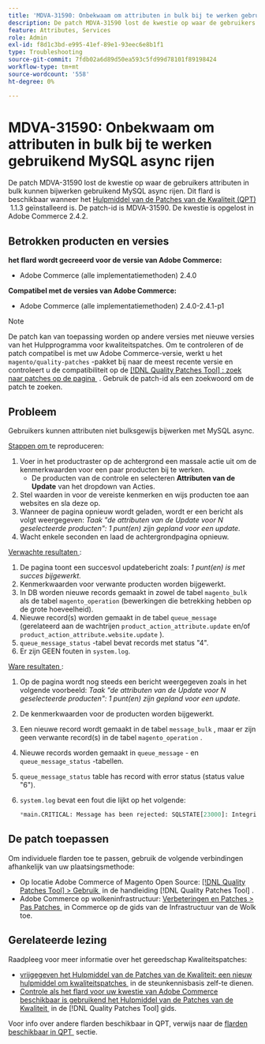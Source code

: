 ```yaml
---
title: 'MDVA-31590: Onbekwaam om attributen in bulk bij te werken gebruikend MySQL async rijen'
description: De patch MDVA-31590 lost de kwestie op waar de gebruikers attributen in bulk kunnen bijwerken gebruikend MySQL async rijen. Deze patch is beschikbaar wanneer [Quality Patches Tool (QPT)] (https://experienceleague.adobe.com/nl/docs/commerce-operations/tools/quality-patches-tool/quality-patches-tool-to-self-serve-quality-patches) 1.1.3 is geïnstalleerd. De patch-id is MDVA-31590. De kwestie is opgelost in Adobe Commerce 2.4.2.
feature: Attributes, Services
role: Admin
exl-id: f8d1c3bd-e995-41ef-89e1-93eec6e8b1f1
type: Troubleshooting
source-git-commit: 7fdb02a6d89d50ea593c5fd99d78101f89198424
workflow-type: tm+mt
source-wordcount: '558'
ht-degree: 0%

---
```


# MDVA-31590: Onbekwaam om attributen in bulk bij te werken gebruikend MySQL async rijen

De patch MDVA-31590 lost de kwestie op waar de gebruikers attributen in bulk kunnen bijwerken gebruikend MySQL async rijen. Dit flard is beschikbaar wanneer het [&#x200B; Hulpmiddel van de Patches van de Kwaliteit (QPT) &#x200B;](https://experienceleague.adobe.com/nl/docs/commerce-operations/tools/quality-patches-tool/quality-patches-tool-to-self-serve-quality-patches) 1.1.3 geïnstalleerd is. De patch-id is MDVA-31590. De kwestie is opgelost in Adobe Commerce 2.4.2.

## Betrokken producten en versies

**het flard wordt gecreeerd voor de versie van Adobe Commerce:**

* Adobe Commerce (alle implementatiemethoden) 2.4.0

**Compatibel met de versies van Adobe Commerce:**

* Adobe Commerce (alle implementatiemethoden) 2.4.0-2.4.1-p1

>[!NOTE]
>
>De patch kan van toepassing worden op andere versies met nieuwe versies van het Hulpprogramma voor kwaliteitspatches. Om te controleren of de patch compatibel is met uw Adobe Commerce-versie, werkt u het `magento/quality-patches` -pakket bij naar de meest recente versie en controleert u de compatibiliteit op de [[!DNL Quality Patches Tool] : zoek naar patches op de pagina &#x200B;](https://experienceleague.adobe.com/nl/docs/commerce-operations/tools/quality-patches-tool/quality-patches-tool-to-self-serve-quality-patches) . Gebruik de patch-id als een zoekwoord om de patch te zoeken.

## Probleem

Gebruikers kunnen attributen niet bulksgewijs bijwerken met MySQL async.

<u> Stappen om </u> te reproduceren:

1. Voer in het productraster op de achtergrond een massale actie uit om de kenmerkwaarden voor een paar producten bij te werken.
   * De producten van de controle en selecteren **Attributen van de Update** van het dropdown van Acties.
1. Stel waarden in voor de vereiste kenmerken en wijs producten toe aan websites en sla deze op.
1. Wanneer de pagina opnieuw wordt geladen, wordt er een bericht als volgt weergegeven:
   *Taak &quot;de attributen van de Update voor N geselecteerde producten&quot;: 1 punt(en) zijn gepland voor een update.*
1. Wacht enkele seconden en laad de achtergrondpagina opnieuw.

<u> Verwachte resultaten </u>:

1. De pagina toont een succesvol updatebericht zoals: *1 punt(en) is met succes bijgewerkt.*
1. Kenmerkwaarden voor verwante producten worden bijgewerkt.
1. In DB worden nieuwe records gemaakt in zowel de tabel `magento_bulk` als de tabel `magento_operation` (bewerkingen die betrekking hebben op de grote hoeveelheid).
1. Nieuwe record(s) worden gemaakt in de tabel `queue_message` (gerelateerd aan de wachtrijen `product_action_attribute.update` en/of `product_action_attribute.website.update` ).
1. `queue_message_status` -tabel bevat records met status &quot;4&quot;.
1. Er zijn GEEN fouten in `system.log`.

<u> Ware resultaten </u>:

1. Op de pagina wordt nog steeds een bericht weergegeven zoals in het volgende voorbeeld:
   *Taak &quot;de attributen van de Update voor N geselecteerde producten&quot;: 1 punt(en) zijn gepland voor een update.*
1. De kenmerkwaarden voor de producten worden bijgewerkt.
1. Een nieuwe record wordt gemaakt in de tabel `message_bulk` , maar er zijn geen verwante record(s) in de tabel `magento_operation` .
1. Nieuwe records worden gemaakt in `queue_message` - en `queue_message_status` -tabellen.
1. `queue_message_status` table has record with error status (status value &quot;6&quot;).
1. `system.log` bevat een fout die lijkt op het volgende:

   ```sql
   *main.CRITICAL: Message has been rejected: SQLSTATE[23000]: Integrity constraint violation: 1048 Column 'operation_key' cannot be null, query was: INSERT INTO {{magento_operation}} ({{id}}, {{bulk_uuid}}, {{topic_name}}, {{serialized_data}}, {{result_serialized_data}}, {{status}}, {{error_code}}, {{result_message}}, {{operation_key}}) VALUES (?, ?, ?, ?, ?, ?, ?, ?, ?) [] []*
   ```

## De patch toepassen

Om individuele flarden toe te passen, gebruik de volgende verbindingen afhankelijk van uw plaatsingsmethode:

* Op locatie Adobe Commerce of Magento Open Source: [[!DNL Quality Patches Tool] > Gebruik &#x200B;](/help/tools/quality-patches-tool/usage.md) in de handleiding [!DNL Quality Patches Tool] .
* Adobe Commerce op wolkeninfrastructuur: [&#x200B; Verbeteringen en Patches > Pas Patches &#x200B;](https://experienceleague.adobe.com/docs/commerce-cloud-service/user-guide/develop/upgrade/apply-patches.html?lang=nl-NL) in Commerce op de gids van de Infrastructuur van de Wolk toe.

## Gerelateerde lezing

Raadpleeg voor meer informatie over het gereedschap Kwaliteitspatches:

* [&#x200B; vrijgegeven het Hulpmiddel van de Patches van de Kwaliteit: een nieuw hulpmiddel om kwaliteitspatches &#x200B;](https://experienceleague.adobe.com/nl/docs/commerce-operations/tools/quality-patches-tool/quality-patches-tool-to-self-serve-quality-patches) in de steunkennisbasis zelf-te dienen.
* [&#x200B; Controle als het flard voor uw kwestie van Adobe Commerce beschikbaar is gebruikend het Hulpmiddel van de Patches van de Kwaliteit &#x200B;](/help/tools/quality-patches-tool/patches-available-in-qpt/check-patch-for-magento-issue-with-magento-quality-patches.md) in de [!DNL Quality Patches Tool] gids.

Voor info over andere flarden beschikbaar in QPT, verwijs naar de [&#x200B; flarden beschikbaar in QPT &#x200B;](https://support.magento.com/hc/en-us/sections/360010506631-Patches-available-in-MQP-tool-) sectie.
